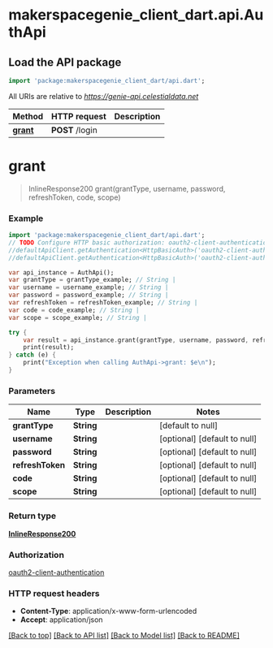 # makerspacegenie_client_dart.api.AuthApi

## Load the API package
```dart
import 'package:makerspacegenie_client_dart/api.dart';
```

All URIs are relative to *https://genie-api.celestialdata.net*

Method | HTTP request | Description
------------- | ------------- | -------------
[**grant**](AuthApi.md#grant) | **POST** /login | 


# **grant**
> InlineResponse200 grant(grantType, username, password, refreshToken, code, scope)



### Example 
```dart
import 'package:makerspacegenie_client_dart/api.dart';
// TODO Configure HTTP basic authorization: oauth2-client-authentication
//defaultApiClient.getAuthentication<HttpBasicAuth>('oauth2-client-authentication').username = 'YOUR_USERNAME'
//defaultApiClient.getAuthentication<HttpBasicAuth>('oauth2-client-authentication').password = 'YOUR_PASSWORD';

var api_instance = AuthApi();
var grantType = grantType_example; // String | 
var username = username_example; // String | 
var password = password_example; // String | 
var refreshToken = refreshToken_example; // String | 
var code = code_example; // String | 
var scope = scope_example; // String | 

try { 
    var result = api_instance.grant(grantType, username, password, refreshToken, code, scope);
    print(result);
} catch (e) {
    print("Exception when calling AuthApi->grant: $e\n");
}
```

### Parameters

Name | Type | Description  | Notes
------------- | ------------- | ------------- | -------------
 **grantType** | **String**|  | [default to null]
 **username** | **String**|  | [optional] [default to null]
 **password** | **String**|  | [optional] [default to null]
 **refreshToken** | **String**|  | [optional] [default to null]
 **code** | **String**|  | [optional] [default to null]
 **scope** | **String**|  | [optional] [default to null]

### Return type

[**InlineResponse200**](InlineResponse200.md)

### Authorization

[oauth2-client-authentication](../README.md#oauth2-client-authentication)

### HTTP request headers

 - **Content-Type**: application/x-www-form-urlencoded
 - **Accept**: application/json

[[Back to top]](#) [[Back to API list]](../README.md#documentation-for-api-endpoints) [[Back to Model list]](../README.md#documentation-for-models) [[Back to README]](../README.md)

